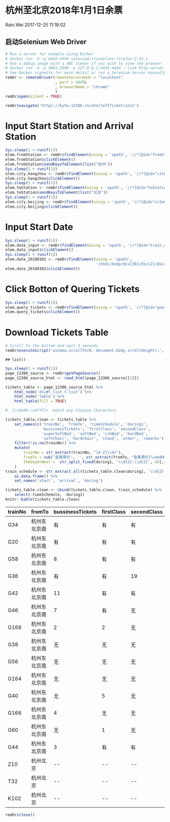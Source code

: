 杭州至北京2018年1月1日余票
================
Rain.Wei
2017-12-25 11:18:02

启动Selenium Web Driver
-----------------------

``` r
# Run a server for example using Docker
# docker run -d -p 4445:4444 selenium/standalone-firefox:2.53.1
# Use a debug image with a VNC viewer if you wish to view the browser
# docker run -d -p 5901:5900 -p 127.0.0.1:4445:4444 --link http-server selenium/standalone-firefox-debug:2.53.1
# See Docker vignette for more detail or run a Selenium Server manually.
remDr <- remoteDriver(remoteServerAddr = "localhost" 
                      , port = 4445L 
                      , browserName = "chrome" 
                      ) 
remDr$open(silent = TRUE)  
```

``` r
remDr$navigate('https://kyfw.12306.cn/otn/leftTicket/init') 
```

Input Start Station and Arrival Station
=======================================

``` r
Sys.sleep(1 + runif(1)) 
elem.fromStation <- remDr$findElement(using = 'xpath', '//*[@id="fromStationText"]')
elem.fromStation$clickElement() 
elem.fromStation$sendKeysToElement(list("杭州"))
Sys.sleep(1 + runif(1))
elem.city.hangzhou <- remDr$findElement(using = 'xpath', '//*[@id="citem_1"]/span[1]')
elem.city.hangzhou$clickElement() 
Sys.sleep(1 + runif(1))
elem.toStation <- remDr$findElement(using = 'xpath', '//*[@id="toStationText"]') 
elem.toStation$sendKeysToElement(list("北京")) 
Sys.sleep(1 + runif(1)) 
elem.city.beijing <- remDr$findElement(using = 'xpath', '//*[@id="citem_2"]') 
elem.city.beijing$clickElement() 
```

Input Start Date
================

``` r
Sys.sleep(1 + runif(1)) 
elem.date_input <- remDr$findElement(using = 'xpath', '//*[@id="train_date"]') 
elem.date_input$clickElement() 
Sys.sleep(1 + runif(1)) 
elem.date_20180101 <- remDr$findElement(using = 'xpath', 
                                        '/html/body/div[30]/div[2]/div[2]/div[1]/div') 
elem.date_20180101$clickElement() 
```

Click Botton of Quering Tickets
===============================

``` r
Sys.sleep(1 + runif(1)) 
elem.query_tickets <- remDr$findElement(using = 'xpath', '//*[@id="query_ticket"]') 
elem.query_tickets$clickElement() 
```

Download Tickets Table
======================

``` r
# Scroll to the bottom and wait 3 seconds 
remDr$executeScript('window.scrollTo(0, document.body.scrollHeight);', args = list("dummy")) 
```

    ## list()

``` r
Sys.sleep(1 + runif(1)) 
page_12306_source <- remDr$getPageSource() 
page_12306_source_html <- read_html(page_12306_source[[1]])
```

``` r
tickets_table <- page_12306_source_html %>% 
    html_node('div#t-list.t-list') %>% 
    html_node('table') %>% 
    html_table(fill = TRUE)
```

``` r
#  [\u4e00-\u9fff]+  match any Chinese Characters 

tickets_table.clean <- tickets_table %>% 
    set_names(c('trainNo', 'fromTo', 'timeSchedule', 'during1', 
                'bussinessTickets', 'firstClass', 'secondClass', 
                'superSoftBed', 'softBed', 'crhBed', 'hardBed', 
                'softChair', 'hardChair', 'stand', 'other', 'remarks')) %>% 
    filter(!is.na(trainNo)) %>% 
    mutate(
        trainNo = str_extract(trainNo, "[A-Z]\\d+"), 
        fromTo = sub('查看票价', '', str_extract(fromTo, "查看票价[\u4e00-\u9fff]+")), 
        theDayOrNext =  str_split_fixed(during1, '\\d{2}:\\d{2}', 4)[,4] 
    )  
train_schedule <- str_extract_all(tickets_table.clean$during1, '\\d{2}:\\d{2}', 3) %>% 
    as.data.frame() %>% 
    set_names('start', 'arrival', 'during')

tickets_table.clean <- cbind(tickets_table.clean, train_schedule) %>% 
    select(-timeSchedule, -during1)
knitr::kable(tickets_table.clean) 
```

| trainNo | fromTo       | bussinessTickets | firstClass | secondClass | superSoftBed | softBed | crhBed | hardBed | softChair | hardChair | stand | other | remarks | theDayOrNext | start | arrival | during |
|:--------|:-------------|:-----------------|:-----------|:------------|:-------------|:--------|:-------|:--------|:----------|:----------|:------|:------|:--------|:-------------|:------|:--------|:-------|
| G34     | 杭州东北京南 | 有               | 有         | 有          | --           | --      | --     | --      | --        | --        | --    | --    | 预订    | 当日到达     | 07:10 | 13:05   | 05:55  |
| G20     | 杭州东北京南 | 有               | 有         | 有          | --           | --      | --     | --      | --        | --        | --    | --    | 预订    | 当日到达     | 08:30 | 13:32   | 05:02  |
| G58     | 杭州东北京南 | 8                | 有         | 有          | --           | --      | --     | --      | --        | --        | --    | --    | 预订    | 当日到达     | 08:50 | 14:44   | 05:54  |
| G36     | 杭州东北京南 | 有               | 有         | 19          | --           | --      | --     | --      | --        | --        | --    | --    | 预订    | 当日到达     | 09:05 | 14:53   | 05:48  |
| G42     | 杭州东北京南 | 11               | 有         | 有          | --           | --      | --     | --      | --        | --        | --    | --    | 预订    | 当日到达     | 09:24 | 16:06   | 06:42  |
| G46     | 杭州东北京南 | 7                | 有         | 无          | --           | --      | --     | --      | --        | --        | --    | --    | 预订    | 当日到达     | 09:51 | 15:28   | 05:37  |
| G168    | 杭州东北京南 | 2                | 2          | 无          | --           | --      | --     | --      | --        | --        | --    | --    | 预订    | 当日到达     | 11:36 | 18:03   | 06:27  |
| G38     | 杭州东北京南 | 无               | 无         | 无          | --           | --      | --     | --      | --        | --        | --    | --    | 预订    | 当日到达     | 11:42 | 17:57   | 06:15  |
| G56     | 杭州东北京南 | 无               | 无         | 无          | --           | --      | --     | --      | --        | --        | --    | --    | 预订    | 当日到达     | 12:49 | 18:46   | 05:57  |
| G164    | 杭州东北京南 | 无               | 无         | 无          | --           | --      | --     | --      | --        | --        | --    | --    | 预订    | 当日到达     | 13:41 | 19:54   | 06:13  |
| G40     | 杭州东北京南 | 无               | 5          | 无          | --           | --      | --     | --      | --        | --        | --    | --    | 预订    | 当日到达     | 15:12 | 20:56   | 05:44  |
| G166    | 杭州东北京南 | 4                | 无         | 无          | --           | --      | --     | --      | --        | --        | --    | --    | 预订    | 当日到达     | 15:25 | 21:34   | 06:09  |
| G60     | 杭州东北京南 | 无               | 1          | 无          | --           | --      | --     | --      | --        | --        | --    | --    | 预订    | 当日到达     | 15:43 | 21:29   | 05:46  |
| G44     | 杭州东北京南 | 3                | 有         | 有          | --           | --      | --     | --      | --        | --        | --    | --    | 预订    | 当日到达     | 16:15 | 23:01   | 06:46  |
| Z10     | 杭州北京     | --               | --         | --          | --           | 无      | --     | 无      | --        | 有        | 有    | --    | 预订    | 次日到达     | 17:17 | 07:34   | 14:17  |
| T32     | 杭州北京     | --               | --         | --          | 无           | 无      | --     | 有      | --        | 有        | 有    | 无    | 预订    | 次日到达     | 18:20 | 10:26   | 16:06  |
| K102    | 杭州北京     | --               | --         | --          | --           | 有      | --     | 有      | --        | 有        | 有    | --    | 预订    | 次日到达     | 19:23 | 15:43   | 20:20  |

``` r
remDr$close() 
```
